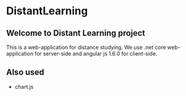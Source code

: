 # DistantLearning

## Welcome to Distant Learning project

This is a web-application for distance studying.
We use .net core web-application for server-side and angular js 1.6.0 for client-side.

## Also used

- chart.js
